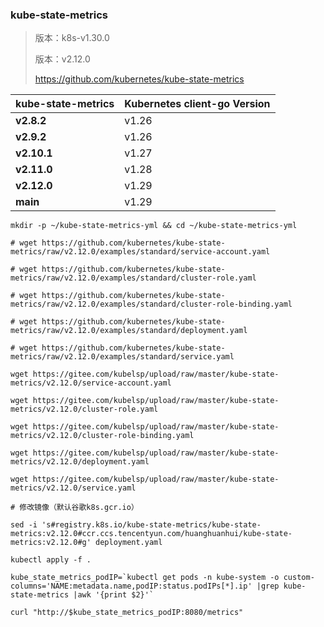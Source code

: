 ### kube-state-metrics

> 版本：k8s-v1.30.0
>
> 版本：v2.12.0
>
> https://github.com/kubernetes/kube-state-metrics

| kube-state-metrics | Kubernetes client-go Version |
| ------------------ | ---------------------------- |
| **v2.8.2**         | v1.26                        |
| **v2.9.2**         | v1.26                        |
| **v2.10.1**         | v1.27                        |
| **v2.11.0**         | v1.28                        |
| **v2.12.0**        | v1.29                        |
| **main**           | v1.29                        |

```shell
mkdir -p ~/kube-state-metrics-yml && cd ~/kube-state-metrics-yml
```

```shell
# wget https://github.com/kubernetes/kube-state-metrics/raw/v2.12.0/examples/standard/service-account.yaml

# wget https://github.com/kubernetes/kube-state-metrics/raw/v2.12.0/examples/standard/cluster-role.yaml

# wget https://github.com/kubernetes/kube-state-metrics/raw/v2.12.0/examples/standard/cluster-role-binding.yaml

# wget https://github.com/kubernetes/kube-state-metrics/raw/v2.12.0/examples/standard/deployment.yaml

# wget https://github.com/kubernetes/kube-state-metrics/raw/v2.12.0/examples/standard/service.yaml
```

```shell
wget https://gitee.com/kubelsp/upload/raw/master/kube-state-metrics/v2.12.0/service-account.yaml

wget https://gitee.com/kubelsp/upload/raw/master/kube-state-metrics/v2.12.0/cluster-role.yaml

wget https://gitee.com/kubelsp/upload/raw/master/kube-state-metrics/v2.12.0/cluster-role-binding.yaml

wget https://gitee.com/kubelsp/upload/raw/master/kube-state-metrics/v2.12.0/deployment.yaml

wget https://gitee.com/kubelsp/upload/raw/master/kube-state-metrics/v2.12.0/service.yaml
```

```shell
# 修改镜像（默认谷歌k8s.gcr.io）

sed -i 's#registry.k8s.io/kube-state-metrics/kube-state-metrics:v2.12.0#ccr.ccs.tencentyun.com/huanghuanhui/kube-state-metrics:v2.12.0#g' deployment.yaml
```

```shell
kubectl apply -f .
```

```shell
kube_state_metrics_podIP=`kubectl get pods -n kube-system -o custom-columns='NAME:metadata.name,podIP:status.podIPs[*].ip' |grep kube-state-metrics |awk '{print $2}'`

curl "http://$kube_state_metrics_podIP:8080/metrics"
```

